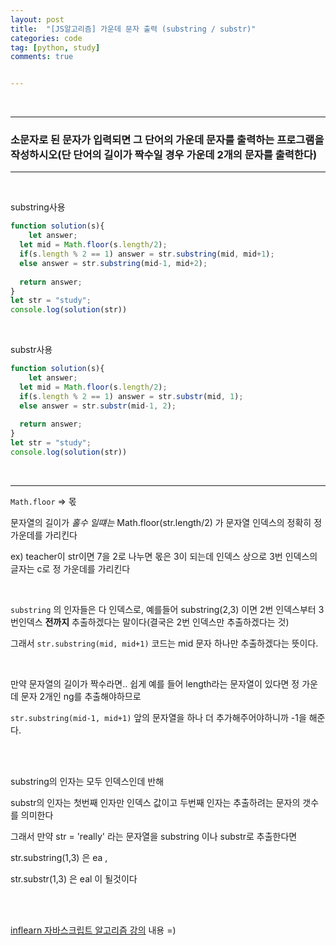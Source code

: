 ```yaml
---
layout: post
title:  "[JS알고리즘] 가운데 문자 출력 (substring / substr)"
categories: code 
tag: [python, study]
comments: true


---
```




<br>

---

### 소문자로 된 문자가 입력되면 그 단어의 가운데 문자를 출력하는 프로그램을 작성하시오(단 단어의 길이가 짝수일 경우 가운데 2개의 문자를 출력한다)

---

<br>

substring사용

~~~javascript
function solution(s){
	let answer;
  let mid = Math.floor(s.length/2);
  if(s.length % 2 == 1) answer = str.substring(mid, mid+1);
  else answer = str.substring(mid-1, mid+2);
  
  return answer;
}
let str = "study";
console.log(solution(str))
~~~

<br>

substr사용

~~~javascript
function solution(s){
	let answer;
  let mid = Math.floor(s.length/2);
  if(s.length % 2 == 1) answer = str.substr(mid, 1);
  else answer = str.substr(mid-1, 2);
  
  return answer;
}
let str = "study";
console.log(solution(str))
~~~

<br>

---

`Math.floor` => 몫

문자열의 길이가 *홀수 일떄는* Math.floor(str.length/2) 가 문자열 인덱스의 정확히 정 가운데를 가리킨다

ex) teacher이 str이면 7을 2로 나누면 몫은 3이 되는데 인덱스 상으로 3번 인덱스의 글자는 c로 정 가운데를 가리킨다

<br>

`substring` 의 인자들은 다 인덱스로, 예를들어 substring(2,3) 이면 2번 인덱스부터 3번인덱스 **전까지** 추출하겠다는 말이다(결국은 2번 인덱스만 추출하겠다는 것)

그래서 `str.substring(mid, mid+1)` 코드는 mid 문자 하나만 추출하겠다는 뜻이다.

<br>

만약 문자열의 길이가 짝수라면.. 쉽게 예를 들어 length라는 문자열이 있다면 정 가운데 문자 2개인 ng를 추출해야하므로

`str.substring(mid-1, mid+1)` 앞의 문자열을 하나 더 추가해주어야하니까 -1을 해준다.

<br>

<br>

substring의 인자는 모두 인덱스인데 반해

substr의 인자는 첫번째 인자만 인덱스 값이고 두번째 인자는 추출하려는 문자의 갯수를 의미한다

그래서 만약 str = 'really' 라는 문자열을 substring 이나 substr로 추출한다면

str.substring(1,3) 은 ea ,

str.substr(1,3) 은  eal 이 될것이다



<br>

<br>

[inflearn 자바스크립트 알고리즘 강의](https://www.inflearn.com/course/%EC%9E%90%EB%B0%94%EC%8A%A4%ED%81%AC%EB%A6%BD%ED%8A%B8-%EC%95%8C%EA%B3%A0%EB%A6%AC%EC%A6%98-%EB%AC%B8%EC%A0%9C%ED%92%80%EC%9D%B4/dashboard) 내용 =)
